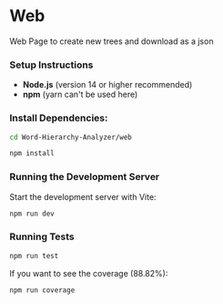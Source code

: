 # Web
Web Page to create new trees and download as a json

### Setup Instructions
- **Node.js** (version 14 or higher recommended)
- **npm** (yarn can't be used here)


### Install Dependencies:
```bash
cd Word-Hierarchy-Analyzer/web
```
```bash
npm install
```

### Running the Development Server
Start the development server with Vite:

```bash
npm run dev
```

### Running Tests

```bash
npm run test
```
If you want to see the coverage (88.82%):
```bash
npm run coverage
```
